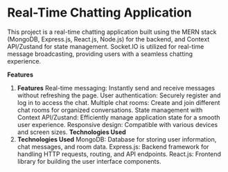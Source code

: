 # Real-Time Chatting Application
This project is a real-time chatting application built using the MERN stack (MongoDB, Express.js, React.js, Node.js) for the backend, and Context API/Zustand for state management. Socket.IO is utilized for real-time message broadcasting, providing users with a seamless chatting experience.

**Features**
1. **Features**
Real-time messaging: Instantly send and receive messages without refreshing the page.
User authentication: Securely register and log in to access the chat.
Multiple chat rooms: Create and join different chat rooms for organized conversations.
State management with Context API/Zustand: Efficiently manage application state for a smooth user experience.
Responsive design: Compatible with various devices and screen sizes.
**Technologies Used**
2. **Technologies Used**
MongoDB: Database for storing user information, chat messages, and room data.
Express.js: Backend framework for handling HTTP requests, routing, and API endpoints.
React.js: Frontend library for building the user interface components.
